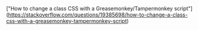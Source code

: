 ["How to change a class CSS with a Greasemonkey/Tampermonkey script"]
(https://stackoverflow.com/questions/19385698/how-to-change-a-class-css-with-a-greasemonkey-tampermonkey-script)
